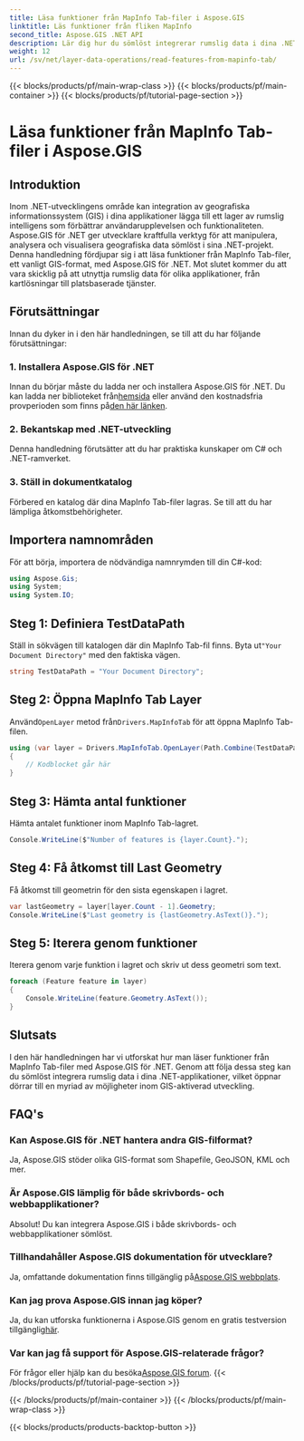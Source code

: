 ```yaml
---
title: Läsa funktioner från MapInfo Tab-filer i Aspose.GIS
linktitle: Läs funktioner från fliken MapInfo
second_title: Aspose.GIS .NET API
description: Lär dig hur du sömlöst integrerar rumslig data i dina .NET-applikationer med Aspose.GIS, vilket ger dig möjlighet att läsa funktioner från MapInfo Tab-filer utan ansträngning.
weight: 12
url: /sv/net/layer-data-operations/read-features-from-mapinfo-tab/
---
```


{{< blocks/products/pf/main-wrap-class >}}
{{< blocks/products/pf/main-container >}}
{{< blocks/products/pf/tutorial-page-section >}}

# Läsa funktioner från MapInfo Tab-filer i Aspose.GIS

## Introduktion
Inom .NET-utvecklingens område kan integration av geografiska informationssystem (GIS) i dina applikationer lägga till ett lager av rumslig intelligens som förbättrar användarupplevelsen och funktionaliteten. Aspose.GIS för .NET ger utvecklare kraftfulla verktyg för att manipulera, analysera och visualisera geografiska data sömlöst i sina .NET-projekt. Denna handledning fördjupar sig i att läsa funktioner från MapInfo Tab-filer, ett vanligt GIS-format, med Aspose.GIS för .NET. Mot slutet kommer du att vara skicklig på att utnyttja rumslig data för olika applikationer, från kartlösningar till platsbaserade tjänster.
## Förutsättningar
Innan du dyker in i den här handledningen, se till att du har följande förutsättningar:
### 1. Installera Aspose.GIS för .NET
 Innan du börjar måste du ladda ner och installera Aspose.GIS för .NET. Du kan ladda ner biblioteket från[hemsida](https://releases.aspose.com/gis/net/) eller använd den kostnadsfria provperioden som finns på[den här länken](https://releases.aspose.com/).
### 2. Bekantskap med .NET-utveckling
Denna handledning förutsätter att du har praktiska kunskaper om C# och .NET-ramverket.
### 3. Ställ in dokumentkatalog
Förbered en katalog där dina MapInfo Tab-filer lagras. Se till att du har lämpliga åtkomstbehörigheter.

## Importera namnområden
För att börja, importera de nödvändiga namnrymden till din C#-kod:
```csharp
using Aspose.Gis;
using System;
using System.IO;
```

## Steg 1: Definiera TestDataPath
 Ställ in sökvägen till katalogen där din MapInfo Tab-fil finns. Byta ut`"Your Document Directory"` med den faktiska vägen.
```csharp
string TestDataPath = "Your Document Directory";
```
## Steg 2: Öppna MapInfo Tab Layer
 Använd`OpenLayer` metod från`Drivers.MapInfoTab` för att öppna MapInfo Tab-filen.
```csharp
using (var layer = Drivers.MapInfoTab.OpenLayer(Path.Combine(TestDataPath, "data.tab")))
{
    // Kodblocket går här
}
```
## Steg 3: Hämta antal funktioner
Hämta antalet funktioner inom MapInfo Tab-lagret.
```csharp
Console.WriteLine($"Number of features is {layer.Count}.");
```
## Steg 4: Få åtkomst till Last Geometry
Få åtkomst till geometrin för den sista egenskapen i lagret.
```csharp
var lastGeometry = layer[layer.Count - 1].Geometry;
Console.WriteLine($"Last geometry is {lastGeometry.AsText()}.");
```
## Steg 5: Iterera genom funktioner
Iterera genom varje funktion i lagret och skriv ut dess geometri som text.
```csharp
foreach (Feature feature in layer)
{
    Console.WriteLine(feature.Geometry.AsText());
}
```

## Slutsats
I den här handledningen har vi utforskat hur man läser funktioner från MapInfo Tab-filer med Aspose.GIS för .NET. Genom att följa dessa steg kan du sömlöst integrera rumslig data i dina .NET-applikationer, vilket öppnar dörrar till en myriad av möjligheter inom GIS-aktiverad utveckling.
## FAQ's
### Kan Aspose.GIS för .NET hantera andra GIS-filformat?
Ja, Aspose.GIS stöder olika GIS-format som Shapefile, GeoJSON, KML och mer.
### Är Aspose.GIS lämplig för både skrivbords- och webbapplikationer?
Absolut! Du kan integrera Aspose.GIS i både skrivbords- och webbapplikationer sömlöst.
### Tillhandahåller Aspose.GIS dokumentation för utvecklare?
 Ja, omfattande dokumentation finns tillgänglig på[Aspose.GIS webbplats](https://reference.aspose.com/gis/net/).
### Kan jag prova Aspose.GIS innan jag köper?
 Ja, du kan utforska funktionerna i Aspose.GIS genom en gratis testversion tillgänglig[här](https://releases.aspose.com/).
### Var kan jag få support för Aspose.GIS-relaterade frågor?
 För frågor eller hjälp kan du besöka[Aspose.GIS forum](https://forum.aspose.com/c/gis/33).
{{< /blocks/products/pf/tutorial-page-section >}}

{{< /blocks/products/pf/main-container >}}
{{< /blocks/products/pf/main-wrap-class >}}

{{< blocks/products/products-backtop-button >}}
